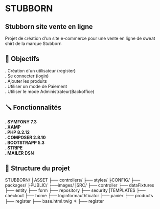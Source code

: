 # STUBBORN
## Stubborn site vente en ligne
Projet de création d'un site e-commerce pour une vente en ligne de sweat shirt de la marque Stubborn<br>
## 📌 Objectifs<br>

. Création d'un utilisateur (register)<br>
. Se connecter (login)<br>
. Ajouter les produits<br>
. Utiliser un mode de Paiement<br>
. Utiliser le mode Administrateur(Backoffice)<br>

## 🪛 Fonctionnalités<br>

**. SYMFONY 7.3**<br>
**. XAMP**<br>
**. PHP 8.2.12**<br>
**. COMPOSER 2.8.10**<br>
**. BOOTSTRAPP 5.3**<br>
**. STRIPE**<br>
**. MAILER DSN**<br>

## 📁 Structure du projet<br>

STUBBORN/
│ASSET
├── controllers/
├── styles/
├CONFIG/
├── packages/
├PUBLIC/
├──images/
|SRC/
├── controller
├── dataFixtures
├── entity
├── form
├── repository
├── security
|TEMPLATES
├── checkout
├── home
├── loginformauthticator
├── panier
├── products
├── register
├── base.html.twig
✴️
├── register

